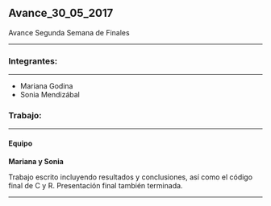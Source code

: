 ## Avance_30_05_2017

Avance Segunda Semana de Finales

---

### Integrantes:

---

- Mariana Godina
- Sonia Mendizábal

### Trabajo:

---

#### Equipo


**Mariana y Sonia** 

Trabajo escrito incluyendo resultados y conclusiones, así como el 
código final de C y R. 
Presentación final también terminada. 

---